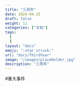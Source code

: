 ```yaml
---
title: "三周年"
date: 2024-04-25
draft: false
weight: 11
categories: ["文档"]
tags:
  [
  ]
layout: "docs"
emoji: ":star_struck:"
url: "docs/ThirdYear"
image: "/images/placeHolder.jpg"
description: "三周年"
---
```

#重大事件